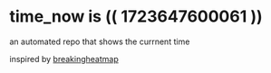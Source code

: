 # time_now is (( 1723647600061 ))

an automated repo that shows the currnent time

inspired by [breakingheatmap](https://github.com/breakingheatmap/breakingheatmap)